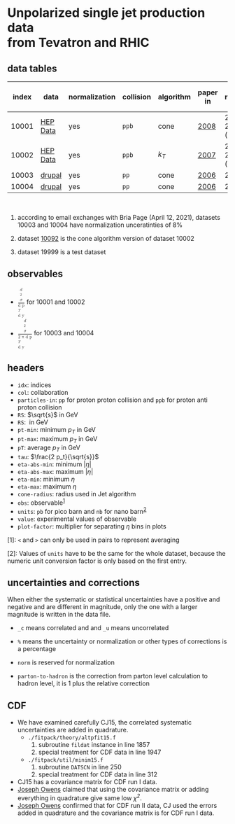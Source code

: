 # Unpolarized single jet production data <br> from Tevatron and RHIC

## data tables

| index | data                     | normalization | collision | algorithm            |paper in                 | data recorded in      | collaboration |
| ----- | -----                    | -----         | -----     | -----                |-----                    | -----                 | -----         |
| 10001 | [HEP Data][link.10001.d] | yes           | `ppb`     | cone                 |[2008][link.10001.p]     | 2004 to 2005 (run II) | D0            |
| 10002 | [HEP Data][link.10002.d] | yes           | `ppb`     | <i>k<sub>T</sub></i> |[2007][link.10002.p]     | 2002 to 2006 (run II) | CDF           |
| 10003 | [drupal][link.10003.d]   | yes           | `pp`      | cone                 |[2006][link.10003.p]     | 2003                  | STAR          |
| 10004 | [drupal][link.10004.d]   | yes           | `pp`      | cone                 |[2006][link.10004.p]     | 2004                  | STAR          |

<br/>

1. according to email exchanges with Bria Page (April 12, 2021), datasets 10003 and 10004 have normalization unceratinties of 8%

2. dataset [10092][link.10092.d] is the cone algorithm version of dataset 10002

3. dataset 19999 is a test dataset

[link.10001.d]: https://www.hepdata.net/record/ins779574
[link.10002.d]: https://www.hepdata.net/record/ins743342
[link.10003.d]: https://drupal.star.bnl.gov/STAR/files/starpublications/68/data.html
[link.10004.d]: https://drupal.star.bnl.gov/STAR/files/starpublications/68/data.html
[link.10092.d]: https://www.hepdata.net/record/ins790693

[link.10001.p]: http://dx.doi.org/10.1103/PhysRevLett.101.062001 'DOI'
[link.10002.p]: http://dx.doi.org/10.1103/PhysRevD.75.092006 'DOI'
[link.10003.p]: http://dx.doi.org/10.1103/PhysRevLett.97.252001 'DOI'
[link.10004.p]: http://dx.doi.org/10.1103/PhysRevLett.97.252001 'DOI'

## observables

- <math><mfrac><mi>d<sup>2</sup>&sigma;</mi><mi>d p<sub>T</sub> d y</mi></mfrac></i></math> for 10001 and 10002
- <math><mfrac><mi>d<sup>2</sup>&sigma;</mi><mi>2 &pi; d p<sub>T</sub> d y</mi></mfrac></i></math> for 10003 and 10004

## headers

- `idx`: indices
- `col`: collaboration
- `particles-in`: `pp` for proton proton collision and `ppb` for proton anti proton collision
- `RS`: $\sqrt{s}$ in GeV
- `RS`: <math><mroot>s</mroot></math> in GeV
- `pt-min`: minimum <i>p<sub>T</sub></i> in GeV
- `pt-max`: maximum <i>p<sub>T</sub></i> in GeV
- `pT`: average <i>p<sub>T</sub></i> in GeV
- `tau`: $\frac{2 p_t}{\sqrt{s}}$
- `eta-abs-min`: minimum |<i>&eta;</i>|
- `eta-abs-max`: maximum |<i>&eta;</i>|
- `eta-min`: minimum <i>&eta;</i>
- `eta-max`: maximum <i>&eta;</i>
- `cone-radius`: radius used in Jet algorithm
- `obs`: observable<sup>[1](#f.observable)</sup>
- `units`: `pb` for pico barn and `nb` for nano barn<sup>[2](#f.unit)</sup>
- `value`: experimental values of observable
- `plot-factor`: multiplier for separating <i>&eta;</i> bins in plots

<a name="f.observable">[1]</a>: `<` and `>` can only be used in pairs to represent averaging

<a name="f.unit">[2]</a>: Values of `units` have to be the same for the whole dataset, because the numeric unit conversion factor is only based on the first entry.

## uncertainties and corrections

When either the systematic or statistical uncertainties have a positive and negative and are different in magnitude, only the one with a larger magnitude is written in the data file.

- `_c` means correlated and and `_u` means uncorrelated

- `%` means the uncertainty or normalization or other types of corrections is a percentage

- `norm` is reserved for normalization

- `parton-to-hadron` is the correction from parton level calculation to hadron level, it is 1 plus the relative correction

## CDF
- We have examined carefully CJ15, the correlated systematic uncertainties are added in quadrature.
    - `./fitpack/theory/altpfit15.f`
        1. subroutine `fildat` instance in line 1857
        2. special treatment for CDF data in line 1947
    - `./fitpack/util/minim15.f`
        1. subroutine `DATSCN` in line 250
        2. special treatment for CDF data in line 312
- CJ15 has a covariance matrix for CDF run I data.
- [Joseph Owens](mailto:owens@hep.fsu.edu) claimed that using the covariance matrix or adding everything in quadrature give same low <i>&chi;<sup>2</sup></i>.
- [Joseph Owens](mailto:owens@hep.fsu.edu) confirmed that for CDF run II data, CJ used the errors added in quadrature and the covariance matrix is for CDF run I data.
